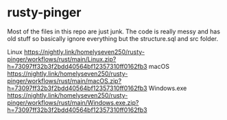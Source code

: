 # rusty-pinger

Most of the files in this repo are just junk. The code is really messy and has old stuff so basically ignore everything but the structure.sql and src folder.

Linux	https://nightly.link/homelyseven250/rusty-pinger/workflows/rust/main/Linux.zip?h=73097ff32b3f2bdd40564bf12357310ff0162fb3
macOS	https://nightly.link/homelyseven250/rusty-pinger/workflows/rust/main/macOS.zip?h=73097ff32b3f2bdd40564bf12357310ff0162fb3
Windows.exe	https://nightly.link/homelyseven250/rusty-pinger/workflows/rust/main/Windows.exe.zip?h=73097ff32b3f2bdd40564bf12357310ff0162fb3
